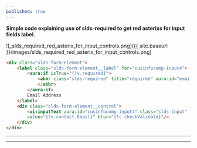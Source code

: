 ```yaml
---
published: true
---
```

**Simple code explaining use of slds-required to get red asterixs for input fields label.**

![_slds_required_red_asterix_for_input_controls.png]({{ site.baseurl }}/images/slds_required_red_asterix_for_input_controls.png)

```html
<div class="slds-form-element">
    <label class="slds-form-element__label" for="cusinfocomp-input4">
        <aura:if isTrue="{!v.required}">
            <abbr class="slds-required" title="required" aura:id="emailReq">*											
            </abbr>
        </aura:if>
        Email Address
    </label>
    <div class="slds-form-element__control">
        <ui:inputText aura:id="cusinfocomp-input4" class="slds-input"
        value="{!v.contact.Email}" blur="{!c.checkValidate}"/>
    </div>
</div>
```
----
****
